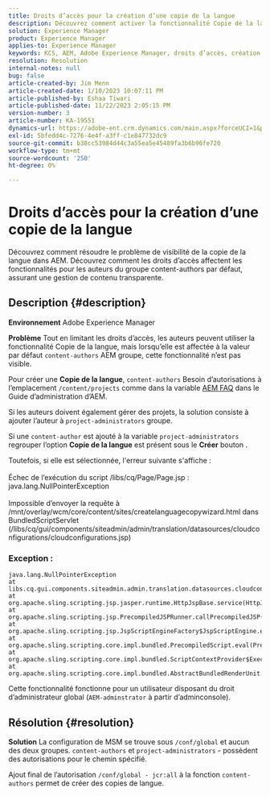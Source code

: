 ```yaml
---
title: Droits d’accès pour la création d’une copie de la langue
description: Découvrez comment activer la fonctionnalité Copie de la langue pour les auteurs dans AEM en réglant les droits d’accès.
solution: Experience Manager
product: Experience Manager
applies-to: Experience Manager
keywords: KCS, AEM, Adobe Experience Manager, droits d’accès, création de copie de langue, résolution des problèmes
resolution: Resolution
internal-notes: null
bug: false
article-created-by: Jim Menn
article-created-date: 1/10/2023 10:07:11 PM
article-published-by: Eshaa Tiwari
article-published-date: 11/22/2023 2:05:15 PM
version-number: 3
article-number: KA-19551
dynamics-url: https://adobe-ent.crm.dynamics.com/main.aspx?forceUCI=1&pagetype=entityrecord&etn=knowledgearticle&id=ded6421c-3391-ed11-aad1-6045bd006b4b
exl-id: 5bfedd4c-7276-4e4f-a3ff-c1e847732dc9
source-git-commit: b38cc53984d44c3a55ea5e45489fa3b6b96fe720
workflow-type: tm+mt
source-wordcount: '250'
ht-degree: 0%

---
```


# Droits d’accès pour la création d’une copie de la langue


Découvrez comment résoudre le problème de visibilité de la copie de la langue dans AEM. Découvrez comment les droits d’accès affectent les fonctionnalités pour les auteurs du groupe content-authors par défaut, assurant une gestion de contenu transparente.

## Description {#description}


<b>Environnement</b>
Adobe Experience Manager

<b>Problème</b>
Tout en limitant les droits d’accès, les auteurs peuvent utiliser la fonctionnalité Copie de la langue, mais lorsqu’elle est affectée à la valeur par défaut `content-authors` AEM groupe, cette fonctionnalité n’est pas visible.

Pour créer une <b>Copie de la langue</b>, `content-authors` Besoin d’autorisations à l’emplacement `/content/projects` comme dans la variable [AEM FAQ](https://experienceleague.adobe.com/docs/experience-manager-65/administering/introduction/aem-faqs.html?lang=en) dans le Guide d’administration d’AEM.

Si les auteurs doivent également gérer des projets, la solution consiste à ajouter l’auteur à `project-administrators` groupe.

Si une `content-author` est ajouté à la variable `project-administrators` regrouper l’option <b>Copie de la langue</b> est présent sous le <b>Créer</b> bouton .

Toutefois, si elle est sélectionnée, l&#39;erreur suivante s&#39;affiche :
<br><br>Échec de l’exécution du script /libs/cq/Page/Page.jsp : java.lang.NullPointerException<br><br>
Impossible d’envoyer la requête à /mnt/overlay/wcm/core/content/sites/createlanguagecopywizard.html dans BundledScriptServlet (/libs/cq/gui/components/siteadmin/admin/translation/datasources/cloudconfigurations/cloudconfigurations.jsp)

### Exception :


```
java.lang.NullPointerException
at libs.cq.gui.components.siteadmin.admin.translation.datasources.cloudconfigurations.cloudconfigurations__002e__jsp._jspService(cloudconfigurations__002e__jsp.java:183)
at org.apache.sling.scripting.jsp.jasper.runtime.HttpJspBase.service(HttpJspBase.java:70)
at org.apache.sling.scripting.jsp.PrecompiledJSPRunner.callPrecompiledJSP(PrecompiledJSPRunner.java:72)
at org.apache.sling.scripting.jsp.JspScriptEngineFactory$JspScriptEngine.eval(JspScriptEngineFactory.java:583)
at org.apache.sling.scripting.core.impl.bundled.PrecompiledScript.eval(PrecompiledScript.java:56)
at org.apache.sling.scripting.core.impl.bundled.ScriptContextProvider$ExecutableContext.eval(ScriptContextProvider.java:170)
at org.apache.sling.scripting.core.impl.bundled.AbstractBundledRenderUnit.eval(AbstractBundledRenderUnit.java:135)
```


Cette fonctionnalité fonctionne pour un utilisateur disposant du droit d’administrateur global (`AEM-adminstrator` à partir d’adminconsole).


## Résolution {#resolution}


<b>Solution</b>
La configuration de MSM se trouve sous `/conf/global` et aucun des deux groupes. `content-authors` et `project-administrators` - possèdent des autorisations pour le chemin spécifié.

Ajout final de l’autorisation `/conf/global - jcr:all` à la fonction `content-authors` permet de créer des copies de langue.
